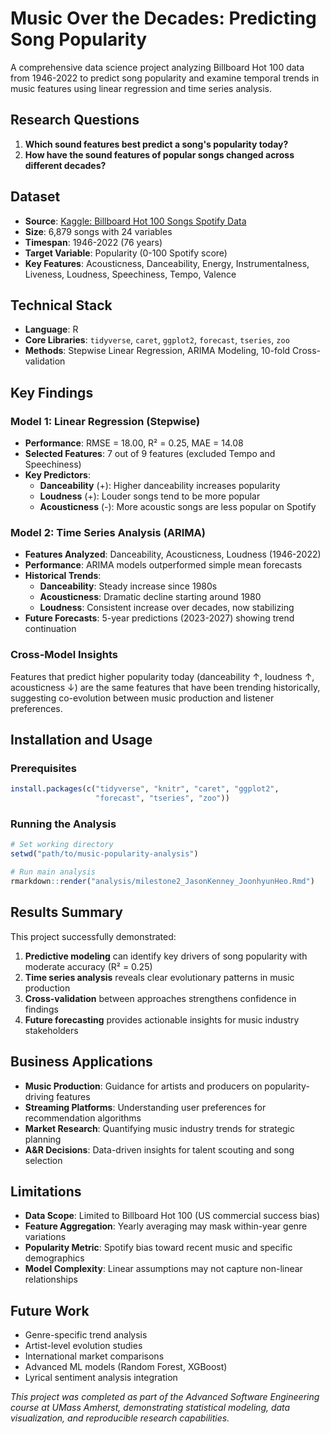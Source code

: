 # Music Over the Decades: Predicting Song Popularity

A comprehensive data science project analyzing Billboard Hot 100 data from 1946-2022 to predict song popularity and examine temporal trends in music features using linear regression and time series analysis.

## Research Questions

1. **Which sound features best predict a song's popularity today?**
2. **How have the sound features of popular songs changed across different decades?**

## Dataset

- **Source**: [Kaggle: Billboard Hot 100 Songs Spotify Data](https://www.kaggle.com/datasets/tushar5harma/billboard-hot-100-songs-spotify-data-1946-2022)
- **Size**: 6,879 songs with 24 variables
- **Timespan**: 1946-2022 (76 years)
- **Target Variable**: Popularity (0-100 Spotify score)
- **Key Features**: Acousticness, Danceability, Energy, Instrumentalness, Liveness, Loudness, Speechiness, Tempo, Valence

## Technical Stack

- **Language**: R
- **Core Libraries**: `tidyverse`, `caret`, `ggplot2`, `forecast`, `tseries`, `zoo`
- **Methods**: Stepwise Linear Regression, ARIMA Modeling, 10-fold Cross-validation

## Key Findings

### Model 1: Linear Regression (Stepwise)
- **Performance**: RMSE = 18.00, R² = 0.25, MAE = 14.08
- **Selected Features**: 7 out of 9 features (excluded Tempo and Speechiness)
- **Key Predictors**:
  - **Danceability** (+): Higher danceability increases popularity
  - **Loudness** (+): Louder songs tend to be more popular
  - **Acousticness** (-): More acoustic songs are less popular on Spotify

### Model 2: Time Series Analysis (ARIMA)
- **Features Analyzed**: Danceability, Acousticness, Loudness (1946-2022)
- **Performance**: ARIMA models outperformed simple mean forecasts
- **Historical Trends**:
  - **Danceability**: Steady increase since 1980s
  - **Acousticness**: Dramatic decline starting around 1980
  - **Loudness**: Consistent increase over decades, now stabilizing
- **Future Forecasts**: 5-year predictions (2023-2027) showing trend continuation

### Cross-Model Insights
Features that predict higher popularity today (danceability ↑, loudness ↑, acousticness ↓) are the same features that have been trending historically, suggesting co-evolution between music production and listener preferences.

## Installation and Usage

### Prerequisites
```r
install.packages(c("tidyverse", "knitr", "caret", "ggplot2", 
                   "forecast", "tseries", "zoo"))
```

### Running the Analysis
```r
# Set working directory
setwd("path/to/music-popularity-analysis")

# Run main analysis
rmarkdown::render("analysis/milestone2_JasonKenney_JoonhyunHeo.Rmd")
```

## Results Summary

This project successfully demonstrated:
1. **Predictive modeling** can identify key drivers of song popularity with moderate accuracy (R² = 0.25)
2. **Time series analysis** reveals clear evolutionary patterns in music production
3. **Cross-validation** between approaches strengthens confidence in findings
4. **Future forecasting** provides actionable insights for music industry stakeholders

## Business Applications

- **Music Production**: Guidance for artists and producers on popularity-driving features
- **Streaming Platforms**: Understanding user preferences for recommendation algorithms
- **Market Research**: Quantifying music industry trends for strategic planning
- **A&R Decisions**: Data-driven insights for talent scouting and song selection

## Limitations

- **Data Scope**: Limited to Billboard Hot 100 (US commercial success bias)
- **Feature Aggregation**: Yearly averaging may mask within-year genre variations
- **Popularity Metric**: Spotify bias toward recent music and specific demographics
- **Model Complexity**: Linear assumptions may not capture non-linear relationships

## Future Work

- Genre-specific trend analysis
- Artist-level evolution studies
- International market comparisons
- Advanced ML models (Random Forest, XGBoost)
- Lyrical sentiment analysis integration


*This project was completed as part of the Advanced Software Engineering course at UMass Amherst, demonstrating statistical modeling, data visualization, and reproducible research capabilities.*
